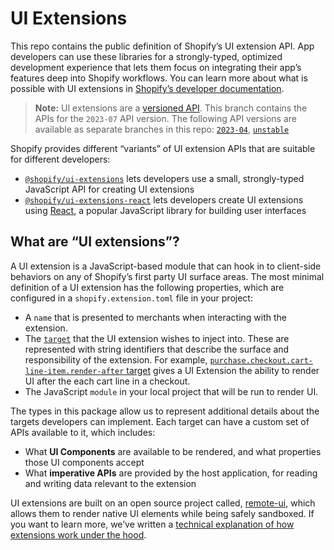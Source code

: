 # UI Extensions

This repo contains the public definition of Shopify’s UI extension API. App developers can use these libraries for a strongly-typed, optimized development experience that lets them focus on integrating their app’s features deep into Shopify workflows. You can learn more about what is possible with UI extensions in [Shopify’s developer documentation](https://shopify.dev/api/checkout-extensions/checkout).

> **Note:** UI extensions are a [versioned API](https://shopify.dev/api/usage/versioning). This branch contains the APIs for the `2023-07` API version. The following API versions are available as separate branches in this repo: [`2023-04`](https://github.com/Shopify/ui-extensions/tree/2023-04), [`unstable`](https://github.com/Shopify/ui-extensions/tree/unstable)

Shopify provides different “variants” of UI extension APIs that are suitable for different developers:

- [`@shopify/ui-extensions`](./packages/ui-extensions/) lets developers use a small, strongly-typed JavaScript API for creating UI extensions
- [`@shopify/ui-extensions-react`](./packages/ui-extensions-react/) lets developers create UI extensions using [React](https://reactjs.org/), a popular JavaScript library for building user interfaces

## What are “UI extensions”?

A UI extension is a JavaScript-based module that can hook in to client-side behaviors on any of Shopify’s first party UI surface areas. The most minimal definition of a UI extension has the following properties, which are configured in a `shopify.extension.toml` file in your project:

- A `name` that is presented to merchants when interacting with the extension.
- The [`target`](https://shopify.dev/docs/apps/app-extensions/configuration#targets) that the UI extension wishes to inject into. These are represented with string identifiers that describe the surface and responsibility of the extension. For example, [`purchase.checkout.cart-line-item.render-after` target](https://shopify.dev/docs/api/checkout-ui-extensions/unstable/apis/extensiontargets) gives a UI Extension the ability to render UI after the each cart line in a checkout.
- The JavaScript `module` in your local project that will be run to render UI.

The types in this package allow us to represent additional details about the targets developers can implement. Each target can have a custom set of APIs available to it, which includes:

- What **UI Components** are available to be rendered, and what properties those UI components accept
- What **imperative APIs** are provided by the host application, for reading and writing data relevant to the extension

UI extensions are built on an open source project called, [remote-ui](https://github.com/Shopify/remote-dom/tree/remote-ui), which allows them to render native UI elements while being safely sandboxed. If you want to learn more, we’ve written a [technical explanation of how extensions work under the hood](./documentation/how-extensions-work.md).
